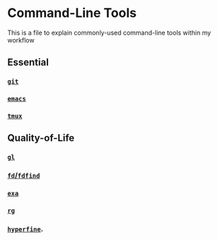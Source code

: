 # Command-Line Tools

This is a file to explain commonly-used command-line tools within my workflow

## Essential

### [`git`](https://git.kernel.org/pub/scm/git/git.git)

### [`emacs`](https://git.savannah.gnu.org/git/emacs.git/)

### [`tmux`](https://github.com/tmux/tmux)

## Quality-of-Life

### [`gl`](https://github.com/jakewilliami/gl)

### [`fd`/`fdfind`](https://github.com/sharkdp/fd)

### [`exa`](https://github.com/ogham/exa)

### [`rg`](https://github.com/BurntSushi/ripgrep)

### [`hyperfine`](https://github.com/sharkdp/hyperfine).

